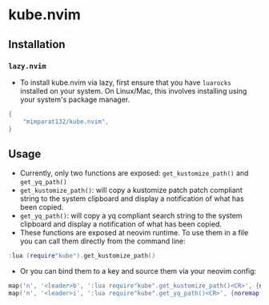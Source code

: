 # kube.nvim

## Installation

### `lazy.nvim`

- To install kube.nvim via lazy, first ensure that you have `luarocks` installed on your system.
On Linux/Mac, this involves installing using your system's package manager.
```lua
{
    "mimparat132/kube.nvim",
}
```

## Usage

- Currently, only two functions are exposed: `get_kustomize_path()` and `get_yq_path()`
- `get_kustomize_path()`: will copy a kustomize patch patch compliant string to the system clipboard and display a notification of what has been copied.
- `get_yq_path()`: will copy a yq compliant search string to the system clipboard and display a notification of what has been copied.
- These functions are exposed at neovim runtime. To use them in a file you can call them directly from the command line:
```lua
:lua (require"kube").get_kustomize_path()
```
- Or you can bind them to a key and source them via your neovim config:
```lua
map('n', '<leader>b', ':lua require"kube".get_kustomize_path()<CR>', {noremap = true, silent = false})
map('n', '<leader>i', ':lua require"kube".get_yq_path()<CR>', {noremap = true, silent = false})
```
